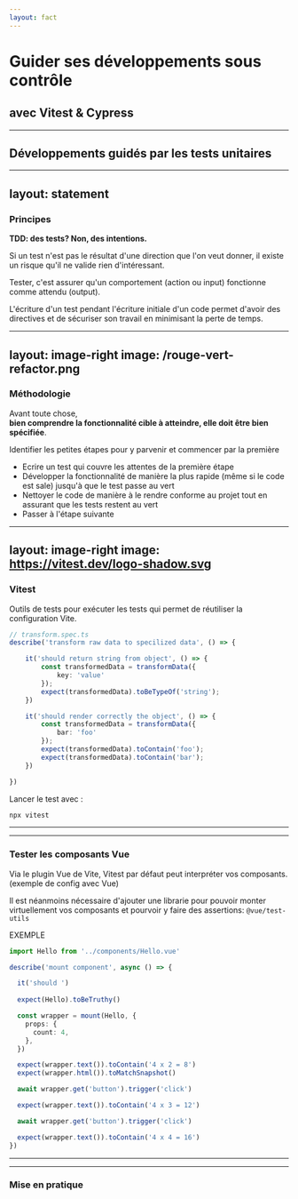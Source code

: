 ```yaml
---
layout: fact
---
```

# Guider ses développements sous contrôle

## avec Vitest & Cypress
---

## Développements guidés par les tests unitaires

---
layout: statement
---

### Principes

**TDD: des tests? Non, des intentions.**

<v-clicks fade>

Si un test n'est pas le résultat d'une direction que l'on veut donner, il existe un risque qu'il ne valide rien d'intéressant.

Tester, c'est assurer qu'un comportement (action ou input) fonctionne comme attendu (output).

L'écriture d'un test pendant l'écriture initiale d'un code permet d'avoir des directives et de sécuriser son travail en minimisant la perte de temps.

</v-clicks>

---
layout: image-right
image: /rouge-vert-refactor.png
---

### Méthodologie

Avant toute chose,  
**bien comprendre la fonctionnalité cible à atteindre, elle doit être bien spécifiée**.

Identifier les petites étapes pour y parvenir et commencer par la première

- Ecrire un test qui couvre les attentes de la première étape
- Développer la fonctionnalité de manière la plus rapide (même si le code est sale) jusqu'à que le test passe au vert
- Nettoyer le code de manière à le rendre conforme au projet tout en assurant que les tests restent au vert
- Passer à l'étape suivante
---
layout: image-right
image: https://vitest.dev/logo-shadow.svg
---

### Vitest <Reference to="https://vitest.dev" />

Outils de tests pour exécuter les tests qui permet de réutiliser la configuration Vite.

<style>
.shiki-container {
  --slidev-code-font-size: 10px;
  --slidev-code-line-height: 12px;
}
</style>

```ts
// transform.spec.ts
describe('transform raw data to specilized data', () => {

    it('should return string from object', () => {
        const transformedData = transformData({ 
            key: 'value' 
        });
        expect(transformedData).toBeTypeOf('string');
    })

    it('should render correctly the object', () => {
        const transformedData = transformData({ 
            bar: 'foo' 
        });
        expect(transformedData).toContain('foo');
        expect(transformedData).toContain('bar');
    })

})
```

Lancer le test avec :

```bash
npx vitest
```

---
---
### Tester les composants Vue

Via le plugin Vue de Vite, Vitest par défaut peut interpréter vos composants. (<Reference to="https://github.com/vitest-dev/vitest/blob/main/examples/vue/vitest.config.ts">exemple de config avec Vue</Reference>)

Il est néanmoins nécessaire d'ajouter une librarie pour pouvoir monter virtuellement vos composants et pourvoir y faire des assertions: `@vue/test-utils`

<Reference to="https://github.com/vitest-dev/vitest/blob/main/examples/vue/test/basic.test.ts" absolute>EXEMPLE</Reference>

<style>
.shiki-container {
  --slidev-code-font-size: 10px;
  --slidev-code-line-height: 12px;
}
</style>

```ts
import Hello from '../components/Hello.vue'

describe('mount component', async () => {

  it('should ')
    
  expect(Hello).toBeTruthy()

  const wrapper = mount(Hello, {
    props: {
      count: 4,
    },
  })

  expect(wrapper.text()).toContain('4 x 2 = 8')
  expect(wrapper.html()).toMatchSnapshot()

  await wrapper.get('button').trigger('click')

  expect(wrapper.text()).toContain('4 x 3 = 12')

  await wrapper.get('button').trigger('click')

  expect(wrapper.text()).toContain('4 x 4 = 16')
})
```
---
---
### Mise en pratique

